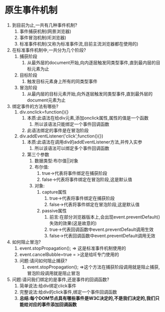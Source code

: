 # 原生事件机制

1. 到目前为止,一共有几种事件机制?
   1. 事件捕获机制(网景浏览器)
   2. 事件冒泡机制(IE浏览器)
   3. 标准事件机制(又称为标准事件流,目前主流浏览器都在使用的)
2. 在标准事件机制中,一共分为几个阶段?
   1. 捕获阶段
      1. 从最外层的document开始,向内逐层触发同类型事件,直到最内层的目标元素为止
   2. 目标阶段
      1. 触发目标元素身上所有的同类型事件
   3. 冒泡阶段
      1. 从最内层的目标元素开始,向外逐层触发同类型事件,直到最外层的document元素为止
3. 绑定事件的方法有哪些?
   1. div.onclick=function(){}
      1. 本质:此语法在给div元素,添加onclick属性,属性的值是一个函数
         1. 所以该语法只能绑定一个事件回调函数
      2. 此语法绑定的事件是在冒泡阶段
   2. div.addEventListener('click',function(){})
      1. 本质:此语法在调用div的addEventListener方法,并传入实参
         1. 所以该语法可以绑定多个事件回调函数
      2. 第三个参数
         1. 数据类型:布尔值||对象
         2. 布尔值:
            1. true->代表将事件绑定在捕获阶段
            2. false->代表将事件绑定在冒泡阶段,这是默认值
         3. 对象:
            1. capture属性
               1. true->代表将事件绑定在捕获阶段
               2. false->代表将事件绑定在冒泡阶段,这是默认值
            2. passive属性
               1. 前言:在部分浏览器版本上,会出现event.preventDefault()失效的效果(这是故意的)
               2. true->代表回调函数中event.preventDefault调用生效
               3. false->代表回调函数中event.preventDefault调用无效
4. 如何阻止冒泡?
   1. event.stopPropagation();	=> 这是标准事件机制使用的
   2. event.cancelBubble=true = >这是给IE专门使用的
   3. 问题:请问如何阻止捕获?
      1. event.stopPropagation();	=>这个方法在捕获阶段调用就是阻止捕获,冒泡阶段调用就是阻止冒泡
5. 问题:请问我们绑定的是事件,还是事件的回调函数?
   1. 简单说法:给div绑定click事件
   2. 完整说法:给div的click事件,绑定一个事件回调函数
   3. **总结:每个DOM节点具有哪些事件是W3C决定的,不是我们决定的,我们只能给对应的事件添加回调函数**